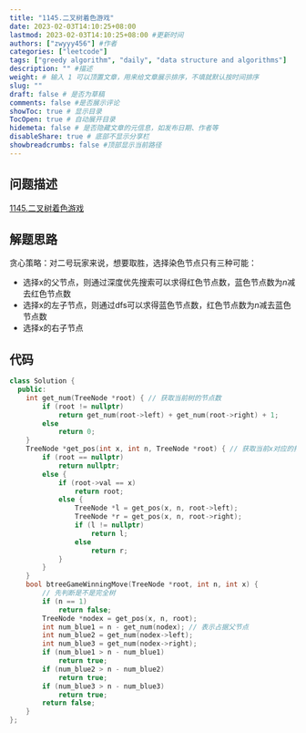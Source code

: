 ```yaml
---
title: "1145.二叉树着色游戏"
date: 2023-02-03T14:10:25+08:00
lastmod: 2023-02-03T14:10:25+08:00 #更新时间
authors: ["zwyyy456"] #作者
categories: ["leetcode"]
tags: ["greedy algorithm", "daily", "data structure and algorithms"]
description: "" #描述
weight: # 输入 1 可以顶置文章，用来给文章展示排序，不填就默认按时间排序
slug: ""
draft: false # 是否为草稿
comments: false #是否展示评论
showToc: true # 显示目录
TocOpen: true # 自动展开目录
hidemeta: false # 是否隐藏文章的元信息，如发布日期、作者等
disableShare: true # 底部不显示分享栏
showbreadcrumbs: false #顶部显示当前路径
---
```

## 问题描述
[1145.二叉树着色游戏](https://leetcode.cn/problems/binary-tree-coloring-game/)

## 解题思路
贪心策略：对二号玩家来说，想要取胜，选择染色节点只有三种可能：
- 选择x的父节点，则通过深度优先搜索可以求得红色节点数，蓝色节点数为$n$减去红色节点数
- 选择x的左子节点，则通过dfs可以求得蓝色节点数，红色节点数为$n$减去蓝色节点数
- 选择x的右子节点

## 代码
```cpp
class Solution {
  public:
    int get_num(TreeNode *root) { // 获取当前树的节点数
        if (root != nullptr)
            return get_num(root->left) + get_num(root->right) + 1;
        else
            return 0;
    }
    TreeNode *get_pos(int x, int n, TreeNode *root) { // 获取当前x对应的指针
        if (root == nullptr)
            return nullptr;
        else {
            if (root->val == x)
                return root;
            else {
                TreeNode *l = get_pos(x, n, root->left);
                TreeNode *r = get_pos(x, n, root->right);
                if (l != nullptr)
                    return l;
                else
                    return r;
            }
        }
    }
    bool btreeGameWinningMove(TreeNode *root, int n, int x) {
        // 先判断是不是完全树
        if (n == 1)
            return false;
        TreeNode *nodex = get_pos(x, n, root);
        int num_blue1 = n - get_num(nodex); // 表示占据父节点
        int num_blue2 = get_num(nodex->left);
        int num_blue3 = get_num(nodex->right);
        if (num_blue1 > n - num_blue1)
            return true;
        if (num_blue2 > n - num_blue2)
            return true;
        if (num_blue3 > n - num_blue3)
            return true;
        return false;
    }
};
```

